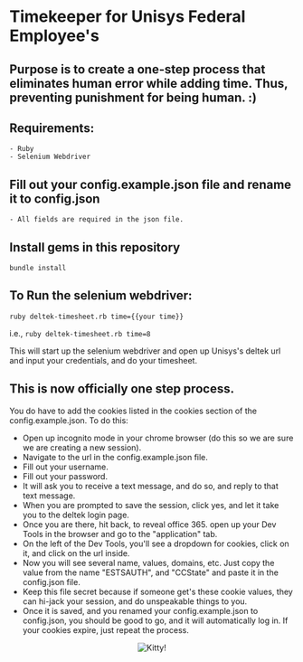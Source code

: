 # Timekeeper for Unisys Federal Employee's

## Purpose is to create a one-step process that eliminates human error while adding time. Thus, preventing punishment for being human. :)

## Requirements:

    - Ruby
    - Selenium Webdriver

## Fill out your config.example.json file and rename it to config.json

    - All fields are required in the json file.

## Install gems in this repository

`bundle install`

## To Run the selenium webdriver:

`ruby deltek-timesheet.rb time={{your time}}`

i.e., `ruby deltek-timesheet.rb time=8`

This will start up the selenium webdriver and open up Unisys's deltek url and input your credentials, and do your timesheet.

## This is now officially one step process.

You do have to add the cookies listed in the cookies section of the config.example.json. To do this:

- Open up incognito mode in your chrome browser (do this so we are sure we are creating a new session).
- Navigate to the url in the config.example.json file.
- Fill out your username.
- Fill out your password.
- It will ask you to receive a text message, and do so, and reply to that text message.
- When you are prompted to save the session, click yes, and let it take you to the deltek login page.
- Once you are there, hit back, to reveal office 365. open up your Dev Tools in the browser and go to the "application" tab.
- On the left of the Dev Tools, you'll see a dropdown for cookies, click on it, and click on the url inside.
- Now you will see several name, values, domains, etc. Just copy the value from the name "ESTSAUTH", and "CCState" and paste it in the config.json file.
- Keep this file secret because if someone get's these cookie values, they can hi-jack your session, and do unspeakable things to you.
- Once it is saved, and you renamed your config.example.json to config.json, you should be good to go, and it will automatically log in. If your cookies expire, just repeat the process.

<p align="center">
  <img src="https://media.giphy.com/media/vFKqnCdLPNOKc/giphy.gif" alt="Kitty!">
</p>
